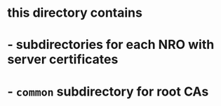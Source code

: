 # this directory contains 
# - subdirectories for each NRO with server certificates 
# - ``common`` subdirectory for root CAs
